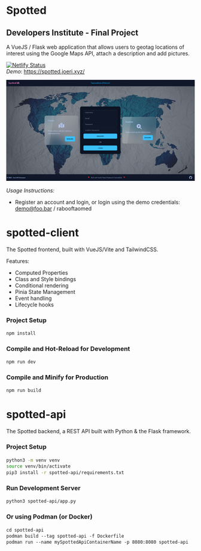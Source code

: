 # Spotted
## Developers Institute - Final Project
A VueJS / Flask web application that allows users to geotag locations of interest using the Google Maps API, attach a description and add pictures.

[![Netlify Status](https://api.netlify.com/api/v1/badges/dbb4e557-30a7-44c4-be1a-3409cd54d6d1/deploy-status)](https://app.netlify.com/sites/heroic-zuccutto-1ef6ac/deploys)  
*Demo*: https://spotted.joeri.xyz/

![Spotted Screenshot](spotted.png)

*Usage Instructions:*
- Register an account and login, or login using the demo credentials:  
demo@foo.bar / rabooftaomed

# spotted-client
The Spotted frontend, built with VueJS/Vite and TailwindCSS.

Features:
- Computed Properties
- Class and Style bindings
- Conditional rendering
- Pinia State Management
- Event handling
- Lifecycle hooks


### Project Setup

```sh
npm install
```

### Compile and Hot-Reload for Development

```sh
npm run dev
```

### Compile and Minify for Production

```sh
npm run build
```

# spotted-api
The Spotted backend, a REST API built with Python & the Flask framework.

### Project Setup

```sh
python3 -m venv venv
source venv/bin/activate
pip3 install -r spotted-api/requirements.txt
```

### Run Development Server

```sh
python3 spotted-api/app.py
```

### Or using Podman (or Docker)
```shell
cd spotted-api
podman build --tag spotted-api -f Dockerfile
podman run --name mySpottedApiContainerName -p 8080:8080 spotted-api
```
